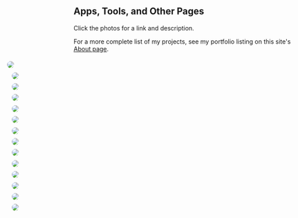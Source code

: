 
<!-- this file is generated by generateMiscGallery.py -->

[//]: # (gen-title: Misc Pages)

[//]: # (gen-keywords: apps, tools, art, javascript, photography)

[//]: # (gen-description: Links to things on this website that are not blog posts or photo galleries.)

[//]: # (gen-meta-end)

## Apps, Tools, and Other Pages

Click the photos for a link and description.

For a more complete list of my projects, see my portfolio listing on this site's <a href="../about/">About page</a>.

<style>
	.img-container {
		padding-top: 1.0rem;
		padding-bottom: 1.0rem;
		border-top: 1px solid #949b96;
	}
	details, details summary {
		display: inline;
	}
	details summary {
		list-style: none;
	}
	details img {
		border-radius: 1.0rem;
		/* the site default padding-top for <image> makes the top rounded corners look wrong */
		/* to fix this, set padding to 0 and use margin-top instead */
		padding: 0;
		margin-top: 0.4rem;
	}
	details > summary::-webkit-details-marker {
		display: none;
	}
	details[open] {
		display: block;
		margin-left: auto;
		margin-right: auto;
		max-width: 100%;
		padding-top: 1.0rem;
		padding-bottom: 1.0rem;
		border-top: 1px solid #949b96;
		border-bottom: 1px solid #949b96;
	}
	#loc {
		word-wrap: break-word;
	}
	.width-resp-50 {
		padding-left: 1.25%;
		padding-right: 1.25%;
		max-width: 45%;
	}
	@media screen and (min-width: 64rem) {
		.width-resp-50 {
			padding-left: 1.25%;
			padding-right: 1.25%;
			max-width: 30%;
		}
	}
	@media screen and (min-width: 104rem) {
		.width-resp-50 {
			padding-left: 1.2%;
			padding-right: 1.2%;
			max-width: 22%;
		}
	}
	.wide-override {
		width: 100%
	}
	@media screen and (min-width: 48rem) {
		.wide-override {
			width: 47rem;
			left: 50%;
			position: relative;
			transform: translateX(-50%);
		}
	}
	@media screen and (min-width: 54rem) {
		.wide-override { width: 52rem; }
	}
	@media screen and (min-width: 64rem) {
		.wide-override { width: 61rem; }
	}
	@media screen and (min-width: 74rem) {
		.wide-override { width: 70rem; }
	}
	@media screen and (min-width: 84rem) {
		.wide-override { width: 80rem; }
	}
	@media screen and (min-width: 94rem) {
		.wide-override { width: 90rem; }
	}
	@media screen and (min-width: 104rem) {
		.wide-override { width: 98rem; }
	}
	.btns {
		margin: 1rem 0;
	}
</style>
<div class="wide-override">

<details class="width-resp-50">
	<summary>
		<img class="width-100" src="../s/img/2024/gravity-2d-single-screenshot.png"/>
	</summary>
	<h2><a href="../misc/gravity-2d/">2D Gravity Simulations</a></h2>
	<p>JavaScript toy pages that simulate gravity in two dimensions.</p>
	<p>First published in 2024.</p>
</details>
<details class="width-resp-50">
	<summary>
		<img class="width-100" src="../s/img/2024/noise-flow-field-screenshot.png"/>
	</summary>
	<h2><a href="../misc/noise-flow-field/">Noise Flow Field</a></h2>
	<p>An image generator that uses a Perlin noise flow field.</p>
	<p>First published in 2024.</p>
</details>
<details class="width-resp-50">
	<summary>
		<img class="width-100" src="../s/img/2024/cascading-bloom-filters-screenshot.png"/>
	</summary>
	<h2><a href="../misc/cascading-bloom-filters/">Cascading Bloom Filters</a></h2>
	<p>A JavaScript app for playing with cascading bloom filters.</p>
	<p>First published in 2024.</p>
</details>
<details class="width-resp-50">
	<summary>
		<img class="width-100" src="../s/img/2024/click-counter-screenshot.jpg"/>
	</summary>
	<h2><a href="../misc/click-counter/">Click Counter</a></h2>
	<p>A simple JavaScript app for counting things in photos.</p>
	<p>First published in 2024.</p>
</details>
<details class="width-resp-50">
	<summary>
		<img class="width-100" src="../s/img/2024/fractal-tree-screenshot.png"/>
	</summary>
	<h2><a href="../misc/tree/">Fractal Trees</a></h2>
	<p>A JavaScript toy for generating fractal trees.</p>
	<p>First published in 2024.</p>
</details>
<details class="width-resp-50">
	<summary>
		<img class="width-100" src="../s/img/2023/6174-screenshot.jpg"/>
	</summary>
	<h2><a href="../misc/6174/">6174</a></h2>
	<p>
Little JavaScript pages for playing with the <a href="../misc/6174/">4-digit</a> and <a href="../misc/6174/k-digit.html">k-digit</a> Kaprekar Routines.</p>
	<p>First published in 2023.</p>
</details>
<details class="width-resp-50">
	<summary>
		<img class="width-100" src="../s/img/2023/nfl-elo-hero.jpg"/>
	</summary>
	<h2><a href="../nfl-elo/">NFL Elo Power Rankings</a></h2>
	<p>
NFL power rankings based on Elo ratings.<br/><br/>
Written in Python, this project parses Wikipedia data, calculates Elo ratings, and outputs the above linked page.
The project includes a test harness for adjusting Elo rating model parameters, which backtests the model on thousands
of NFL games (more than 10 full seasons at the time of writing).<br/><br/>
For more background, see my blog post <a href="../2023/NFL-Elo-Power-Rankings-for-2023.html">here</a>.</p>
	<p>First published in 2023.</p>
</details>
<details class="width-resp-50">
	<summary>
		<img class="width-100" src="../s/img/2023/partial-string-match-for-birds-screenshot.jpg"/>
	</summary>
	<h2><a href="../misc/partial-string-match-for-birds/search.html">Partial String Match for Birds</a></h2>
	<p>
An app to demonstrate partial string match for bird species names.<br/>
I tested out algorithms for finding partial string matches of bird species names, and
found one that worked well enough, and ran fast enough, for use in smartphone apps
(this would fix a gripe I have with the otherwise perfect eBird app).<br/>
I implemented the algorithm in JavaScript, and published pages for testing and running the algorithms.
For more background, see my blog post <a href="../2023/Partial-String-Match-for-Birds.html">here</a>.</p>
	<p>First published in 2023.</p>
</details>
<details class="width-resp-50">
	<summary>
		<img class="width-100" src="../s/img/2023/smarter-than-a-chimp-screenshot.jpg"/>
	</summary>
	<h2><a href="../misc/smarter-than-a-chimp/">"Smarter Than a Chimp" game</a></h2>
	<p>
A JavaScript game similar to one from this video: <a href="https://www.youtube.com/watch?v=zsXP8qeFF6A">https://www.youtube.com/watch?v=zsXP8qeFF6A</a>.<br/><br/>
The source code is availble in its <a href="https://github.com/philthompson/smarter-than-chimp">GitHub repository</a>.</p>
	<p>First published in 2023.</p>
</details>
<details class="width-resp-50">
	<summary>
		<img class="width-100" src="../s/img/2021/water-jars-screenshot.jpg"/>
	</summary>
	<h2><a href="../jars/">Water Jars game</a></h2>
	<p>
A small JavaScript implementation of the game where, given three containers, water must be evenly divided between the largest pair.
I also created a <a href="../jars/solver.html">standalone solver page</a> for any set of three containers.<br/><br/>
The source code is availble in its <a href="https://github.com/philthompson/water-jars">GitHub repository</a>.</p>
	<p>First published in 2021.</p>
</details>
<details class="width-resp-50">
	<summary>
		<img class="width-100" src="../s/img/2021/very-plotter-screenshot.jpg"/>
	</summary>
	<h2><a href="../very-plotter/">Very Plotter</a></h2>
	<p>
View the Mandelbrot set, and plots of a few mathematical sequences.
This app uses JavaScript worker threads, the number of which can be updated on the fly.<br/><br/>
The source code is availble in its <a href="https://github.com/philthompson/visualize-primes">GitHub repository</a>.</p>
	<p>First published in 2021.</p>
</details>
<details class="width-resp-50">
	<summary>
		<img class="width-100" src="../s/img/2018/qrcode-screenshot.jpg"/>
	</summary>
	<h2><a href="../qrcode.html">qrcodejs</a></h2>
	<p>
A JavaScript page for interactively generating QR codes.<br/><br/>
The source code is availble in its <a href="https://github.com/philthompson/qrcodejs">GitHub repository</a>.</p>
	<p>First published in 2018.</p>
</details>
<details class="width-resp-50">
	<summary>
		<img class="width-100" src="../s/img/2018/screensavejs-screenshot.jpg"/>
	</summary>
	<h2><a href="../screensavejs/">screensavejs</a></h2>
	<p>A JavaScript page that paints a blurry rendition of any image file.</p>
	<p>First published in 2018.</p>
</details>
<details class="width-resp-50">
	<summary>
		<img class="width-100" src="../s/img/2015/black-and-white-screenshot.jpg"/>
	</summary>
	<h2><a href="../misc/black-and-white/">Black & White Box</a></h2>
	<p>
JavaScript toy that finds a box (many are possible) describing the percentage of
black and white pixels where <i>the text itself</i> is counted.<br/><br/>
This was inspired by the xkcd #688 <a target="_blank" href="https://xkcd.com/688/">"Self-Description"</a>.<br/><br/>
The source code is availble in my original <a href="https://jsfiddle.net/b8w1coga/">jsfiddle</a>.</p>
	<p>First published in 2015.</p>
</details>
</div>
